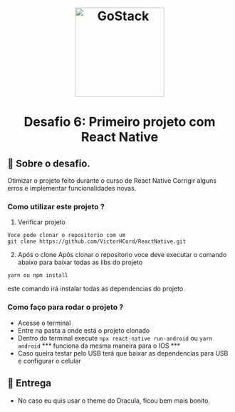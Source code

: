 <h1 align="center">
    <img alt="GoStack" src="https://rocketseat-cdn.s3-sa-east-1.amazonaws.com/bootcamp-header.png" width="200px" />
</h1>

<h1 align="center">
 Desafio 6: Primeiro projeto com React Native
</h1>

## :rocket: Sobre o desafio.

Otimizar o projeto feito durante o curso de React Native
Corrigir alguns erros e implementar funcionalidades novas.


### Como utilizar este projeto ?

1. Verificar projeto

```
Voce pode clonar o repositorio com um
git clone https://github.com/VictorHCord/ReactNative.git
```

2. Após o clone
Após clonar o repositorio voce deve executar o comando abaixo para baixar
todas as libs do projeto

```
yarn ou npm install
```
este comando irá instalar todas as dependencias do projeto.

### Como faço para rodar o projeto ?

- Acesse o terminal
- Entre na pasta a onde está o projeto clonado
- Dentro do terminal execute
``` npx react-native run-android ``` ou ``` yarn android ```
*** funciona da mesma maneira para o IOS ***
- Caso queira testar pelo USB terá que baixar as dependencias para USB e configurar o celular

## 📅 Entrega

- No caso eu quis usar o theme do Dracula, ficou bem mais bonito.
